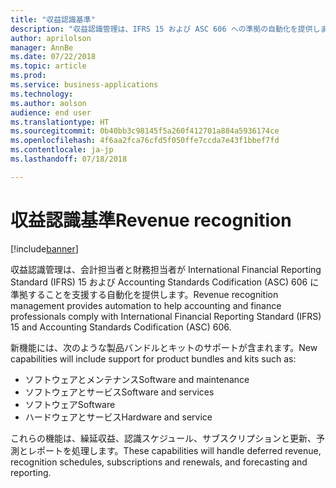 ```yaml
---
title: "収益認識基準"
description: "収益認識管理は、IFRS 15 および ASC 606 への準拠の自動化を提供します。"
author: aprilolson
manager: AnnBe
ms.date: 07/22/2018
ms.topic: article
ms.prod: 
ms.service: business-applications
ms.technology: 
ms.author: aolson
audience: end user
ms.translationtype: HT
ms.sourcegitcommit: 0b40bb3c98145f5a260f412701a884a5936174ce
ms.openlocfilehash: 4f6aa2fca76cfd5f050ffe7ccda7e43f1bbef7fd
ms.contentlocale: ja-jp
ms.lasthandoff: 07/18/2018

---
```


# <a name="revenue-recognition"></a><span data-ttu-id="9a817-103">収益認識基準</span><span class="sxs-lookup"><span data-stu-id="9a817-103">Revenue recognition</span></span>

[!include[banner](../../includes/banner.md)]

<span data-ttu-id="9a817-104">収益認識管理は、会計担当者と財務担当者が International Financial Reporting Standard (IFRS) 15 および Accounting Standards Codification (ASC) 606 に準拠することを支援する自動化を提供します。</span><span class="sxs-lookup"><span data-stu-id="9a817-104">Revenue recognition management provides automation to help accounting and finance professionals comply with International Financial Reporting Standard (IFRS) 15 and Accounting Standards Codification (ASC) 606.</span></span> 

<span data-ttu-id="9a817-105">新機能には、次のような製品バンドルとキットのサポートが含まれます。</span><span class="sxs-lookup"><span data-stu-id="9a817-105">New capabilities will include support for product bundles and kits such as:</span></span>

- <span data-ttu-id="9a817-106">ソフトウェアとメンテナンス</span><span class="sxs-lookup"><span data-stu-id="9a817-106">Software and maintenance</span></span>
- <span data-ttu-id="9a817-107">ソフトウェアとサービス</span><span class="sxs-lookup"><span data-stu-id="9a817-107">Software and services</span></span>
- <span data-ttu-id="9a817-108">ソフトウェア</span><span class="sxs-lookup"><span data-stu-id="9a817-108">Software</span></span>
- <span data-ttu-id="9a817-109">ハードウェアとサービス</span><span class="sxs-lookup"><span data-stu-id="9a817-109">Hardware and service</span></span>

<span data-ttu-id="9a817-110">これらの機能は、繰延収益、認識スケジュール、サブスクリプションと更新、予測とレポートを処理します。</span><span class="sxs-lookup"><span data-stu-id="9a817-110">These capabilities will handle deferred revenue, recognition schedules, subscriptions and renewals, and forecasting and reporting.</span></span>


